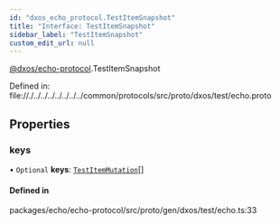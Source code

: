 ```yaml
---
id: "dxos_echo_protocol.TestItemSnapshot"
title: "Interface: TestItemSnapshot"
sidebar_label: "TestItemSnapshot"
custom_edit_url: null
---
```


[@dxos/echo-protocol](../modules/dxos_echo_protocol.md).TestItemSnapshot

Defined in:
  file://./../../../../../../../common/protocols/src/proto/dxos/test/echo.proto

## Properties

### keys

• `Optional` **keys**: [`TestItemMutation`](dxos_echo_protocol.TestItemMutation.md)[]

#### Defined in

packages/echo/echo-protocol/src/proto/gen/dxos/test/echo.ts:33
